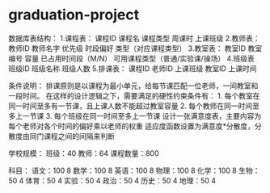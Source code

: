 # graduation-project
数据库表结构：
1.课程表：
    课程ID
    课程名
    课程类型
    周课时
    上课班级
2.教师表：
    教师ID
    教师名字
    优先级
    时段偏好
    类型（对应课程类型）
3.教室表：
    教室ID
    教室编号
    容量
    已占用时间段（M/N）
    可用课程类型（普通/实验课/操场）
4.班级表
    班级ID
    班级名称
    班级人数
5.排课表：
    课程ID
    老师ID
    上课班级
    教室ID
    上课时间


条件说明：
排课原则是以课程为最小单元，给每节课匹配一位老师，一间教室和一段时间。
在这样的设计逻辑之下，需要满足的硬性约束条件有：
    1.	每个教室在同一时间至多有一节课，且上课人数不能超过教室容量
    2.	每个教师在同一时间至多上一节课
    3.  每个班级在同一时间至多上一节课
设计一张满意度表，主要内容为每个老师对各个时间的偏好乘以老师的权重
适应度函数设置为满意度*分散度，分散度由同门课程之间的间隔来判断





学校规模：
班级：40
教师：64
课程数量：800

科目：
    语文：100   8
    数学：100   8
    英语：100   8
    物理：100   8
    化学：100   8
    生物：50   4
    体育：50   4
    实验：50   4
    政治：50   4
    历史：50   4
    地理：50   4

